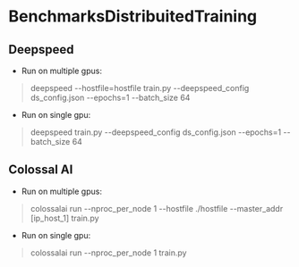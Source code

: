 # BenchmarksDistribuitedTraining

## Deepspeed
- Run on multiple gpus:
> deepspeed --hostfile=hostfile train.py --deepspeed_config ds_config.json --epochs=1 --batch_size 64

- Run on single gpu:
> deepspeed train.py --deepspeed_config ds_config.json --epochs=1 --batch_size 64

## Colossal AI
- Run on multiple gpus:
> colossalai run --nproc_per_node 1 --hostfile ./hostfile --master_addr [ip_host_1] train.py

- Run on single gpu:
> colossalai run --nproc_per_node 1 train.py

